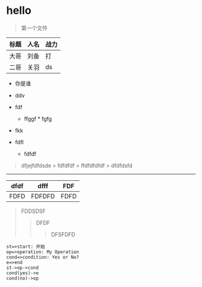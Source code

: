 # hello
> 第一个文件

|标题|人名|战力|
|---|----|---|
|大哥|刘备|打|
|二哥|关羽|ds |
* 你是谁
* ddv
 * fdf
      * ffggf
       * fgfg
       
       
       

* fkk
 * fdfl
   *  fdfdf
   
   
>dfjejfdfdsde
    >
    fdfdfdf
        >
        ffdfdfdfdf
            >
            dfdfdsfd 
***

|dfdf|dfff|FDF|
|---|:---:|---|
|FDFD|FDFDFD|FDFD|
> FDDSDSF
>> DFDF
>>>DFSFDFD


```flow
st=>start: 开始
op=>operation: My Operation
cond=>condition: Yes or No?
e=>end
st->op->cond
cond(yes)->e
cond(no)->op
```